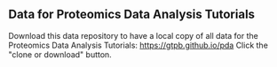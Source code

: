 Data for Proteomics Data Analysis Tutorials
----------------------

Download this data repository to have a local copy of all data for the Proteomics Data Analysis Tutorials: 
https://gtpb.github.io/pda
Click the "clone or download" button.
